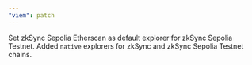 ```yaml
---
"viem": patch
---
```


Set zkSync Sepolia Etherscan as default explorer for zkSync Sepolia Testnet. Added `native` explorers for zkSync and zkSync Sepolia Testnet chains.
